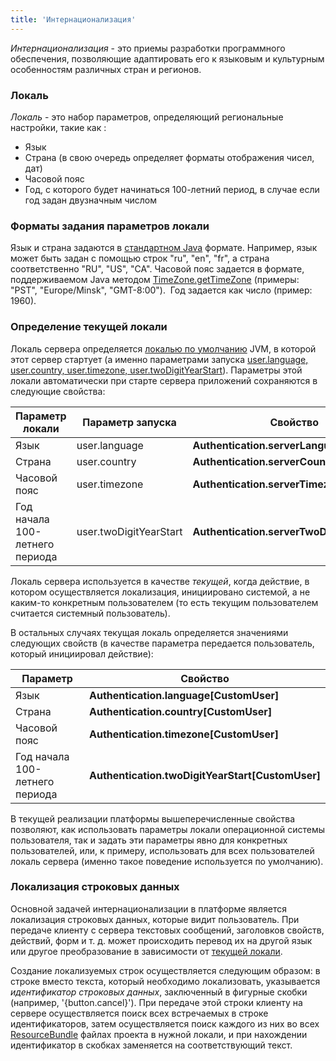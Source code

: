 ```yaml
---
title: 'Интернационализация'
---
```


*Интернационализация* - это приемы разработки программного обеспечения, позволяющие адаптировать его к языковым и культурным особенностям различных стран и регионов.

### Локаль 

*Локаль* - это набор параметров, определяющий региональные настройки, такие как :

-   Язык
-   Страна (в свою очередь определяет форматы отображения чисел, дат)
-   Часовой пояс
-   Год, с которого будет начинаться 100-летний период, в случае если год задан двузначным числом

### Форматы задания параметров локали

Язык и страна задаются в [стандартном Java](https://docs.oracle.com/javase/tutorial/i18n/locale/create.html) формате. Например, язык может быть задан с помощью строк "ru", "en", "fr", а страна соответственно "RU", "US", "CA". Часовой пояс задается в формате, поддерживаемом Java методом [TimeZone.getTimeZone](https://docs.oracle.com/javase/8/docs/api/java/util/TimeZone.html#getTimeZone-java.lang.String-) (примеры: "PST", "Europe/Minsk", "GMT-8:00").  Год задается как число (пример: 1960).

### Определение текущей локали

Локаль сервера определяется [локалью по умолчанию](http://www.oracle.com/us/technologies/java/locale-140624.html) JVM, в которой этот сервер стартует (а именно параметрами запуска [user.language, user.country, user.timezone, user.twoDigitYearStart](Параметры_запуска.md#locale-broken)). Параметры этой локали автоматически при старте сервера приложений сохраняются в следующие свойства:

|Параметр локали|Параметр запуска|Свойство|
|---|---|---|
|Язык|user.language|<strong>Authentication.serverLanguage[]</strong>|
|Страна|user.country|<strong>Authentication.serverCountry[]</strong>|
|Часовой пояс|user.timezone|<strong>Authentication.serverTimezone[]</strong>|
|Год начала 100-летнего периода|user.twoDigitYearStart|<strong>Authentication.serverTwoDigitYearStart[]</strong>|

Локаль сервера используется в качестве *текущей*, когда действие, в котором осуществляется локализация, инициировано системой, а не каким-то конкретным пользователем (то есть текущим пользователем считается системный пользователь).

В остальных случаях текущая локаль определяется значениями следующих свойств (в качестве параметра передается пользователь, который инициировал действие):

|Параметр|Свойство|
|---|---|
|Язык|<strong>Authentication.language[CustomUser]</strong>|
|Страна|<strong>Authentication.country[CustomUser]</strong>|
|Часовой пояс|<strong>Authentication.timezone[CustomUser]</strong>|
|Год начала 100-летнего периода|<strong>Authentication.twoDigitYearStart[CustomUser]</strong>|

В текущей реализации платформы вышеперечисленные свойства позволяют, как использовать параметры локали операционной системы пользователя, так и задать эти параметры явно для конкретных пользователей, или, к примеру, использовать для всех пользователей локаль сервера (именно такое поведение используется по умолчанию).

### Локализация строковых данных

Основной задачей интернационализации в платформе является локализация строковых данных, которые видит пользователь. При передаче клиенту с сервера текстовых сообщений, заголовков свойств, действий, форм и т. д. может происходить перевод их на другой язык или другое преобразование в зависимости от [текущей локали](#определение-текущей-локали).

Создание локализуемых строк осуществляется следующим образом: в строке вместо текста, который необходимо локализовать, указывается *идентификатор строковых данных*, заключенный в фигурные скобки (например, '{button.cancel}'). При передаче этой строки клиенту на сервере осуществляется поиск всех встречаемых в строке идентификаторов, затем осуществляется поиск каждого из них во всех [ResourceBundle](https://en.wikipedia.org/wiki/Java_resource_bundle) файлах проекта в нужной локали, и при нахождении идентификатор в скобках заменяется на соответствующий текст.
